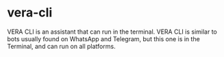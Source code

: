 # vera-cli
VERA CLI is an assistant that can run in the terminal. VERA CLI is similar to bots usually found on WhatsApp and Telegram, but this one is in the Terminal, and can run on all platforms.
